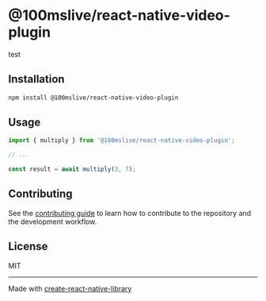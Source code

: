 # @100mslive/react-native-video-plugin

test

## Installation

```sh
npm install @100mslive/react-native-video-plugin
```

## Usage

```js
import { multiply } from '@100mslive/react-native-video-plugin';

// ...

const result = await multiply(3, 7);
```

## Contributing

See the [contributing guide](CONTRIBUTING.md) to learn how to contribute to the repository and the development workflow.

## License

MIT

---

Made with [create-react-native-library](https://github.com/callstack/react-native-builder-bob)
